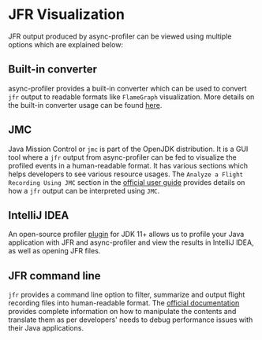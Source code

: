 # JFR Visualization

JFR output produced by async-profiler can be viewed using multiple options which are explained
below:

## Built-in converter

async-profiler provides a built-in converter which can be used to convert `jfr` output to
readable formats like `FlameGraph` visualization. More details on the built-in converter usage
can be found [here](ConverterUsage.md).

## JMC

Java Mission Control or `jmc` is part of the OpenJDK distribution. It is a GUI tool where a `jfr`
output from async-profiler can be fed to visualize the profiled events in a human-readable format.
It has various sections which helps developers to see various resource usages. The
`Analyze a Flight Recording Using JMC` section in the
[official user guide](https://docs.oracle.com/en/java/java-components/jdk-mission-control/9/user-guide/using-jdk-flight-recorder.html)
provides details on how a `jfr` output can be interpreted using `JMC`.

## IntelliJ IDEA

An open-source profiler
[plugin](https://plugins.jetbrains.com/plugin/20937-java-jfr-profiler) for JDK 11+ allows us to
profile your Java application with JFR and async-profiler and view the results in IntelliJ IDEA,
as well as opening JFR files.

## JFR command line

`jfr` provides a command line option to filter, summarize and output flight recording files
into human-readable format. The
[official documentation](https://docs.oracle.com/en/java/javase/21/docs/specs/man/jfr.html)
provides complete information on how to manipulate the contents and translate them as per
developers' needs to debug performance issues with their Java applications.
